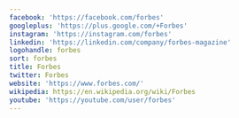 ```yaml
---
facebook: 'https://facebook.com/forbes'
googleplus: 'https://plus.google.com/+Forbes'
instagram: 'https://instagram.com/forbes'
linkedin: 'https://linkedin.com/company/forbes-magazine'
logohandle: forbes
sort: forbes
title: Forbes
twitter: Forbes
website: 'https://www.forbes.com/'
wikipedia: https://en.wikipedia.org/wiki/Forbes
youtube: 'https://youtube.com/user/forbes'
---
```


